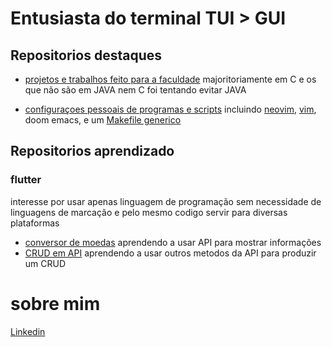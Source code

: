 # Entusiasta do terminal TUI > GUI

## Repositorios destaques
* [projetos e trabalhos feito para a faculdade](https://github.com/tredeneo/utfpr) majoritoriamente em C e os que não são em JAVA nem C foi tentando evitar JAVA

* [configuraçoes pessoais de programas e scripts](https://github.com/tredeneo/utfpr) incluindo [neovim](https://github.com/tredeneo/configs/tree/main/neo%20vim), [vim](https://github.com/tredeneo/configs/tree/main/vim), doom emacs, e um [Makefile generico](https://github.com/tredeneo/configs/blob/main/Makefile)

## Repositorios aprendizado
### flutter
interesse por usar apenas linguagem de programação sem necessidade de linguagens de marcação e pelo mesmo codigo servir para diversas plataformas
* [conversor de moedas](https://github.com/tredeneo/flutter_exchange_rate) aprendendo a usar API para mostrar informações
* [CRUD em API](https://github.com/tredeneo/CRUD-flutter) aprendendo a usar outros metodos da API para produzir um CRUD

# sobre mim
[Linkedin](https://www.linkedin.com/in/daniel-de-viveiros/)
